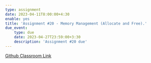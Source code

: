 ```yaml
---
type: assignment
date: 2023-04-11T8:00:00+4:30
enable: yes
title: 'Assignment #20 - Memory Management (Allocate and Free).'
due_event: 
    type: due
    date: 2023-04-27T23:59:00+3:30
    description: 'Assignment #20 due'
---
```


[Github Classroom Link](https://classroom.github.com/a/57eC-xlE)
